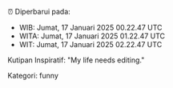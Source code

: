 ⏰ Diperbarui pada:
- WIB: Jumat, 17 Januari 2025 00.22.47 UTC
- WITA: Jumat, 17 Januari 2025 01.22.47 UTC
- WIT: Jumat, 17 Januari 2025 02.22.47 UTC

Kutipan Inspiratif:
"My life needs editing."


Kategori: funny

